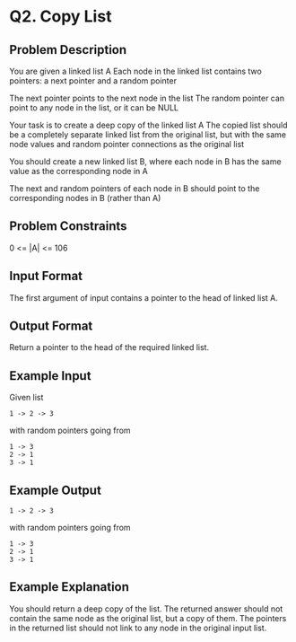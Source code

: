 # Q2. Copy List
## Problem Description
You are given a linked list A
Each node in the linked list contains two pointers: a next pointer and a random pointer

The next pointer points to the next node in the list
The random pointer can point to any node in the list, or it can be NULL

Your task is to create a deep copy of the linked list A
The copied list should be a completely separate linked list from the original list, but with the same node values and random pointer connections as the original list

You should create a new linked list B, where each node in B has the same value as the corresponding node in A

The next and random pointers of each node in B should point to the corresponding nodes in B (rather than A)

## Problem Constraints
0 <= |A| <= 106

## Input Format
The first argument of input contains a pointer to the head of linked list A.

## Output Format
Return a pointer to the head of the required linked list.

## Example Input
Given list
    
    1 -> 2 -> 3

with random pointers going from

    1 -> 3
    2 -> 1
    3 -> 1

## Example Output
    
    1 -> 2 -> 3

with random pointers going from

    1 -> 3
    2 -> 1
    3 -> 1
  
## Example Explanation
You should return a deep copy of the list. The returned answer should not contain the same node as the original list, but a copy of them. The pointers in the returned list should not link to any node in the original input list.
